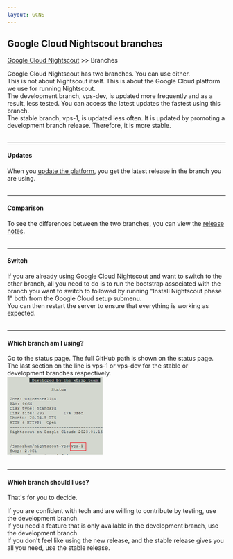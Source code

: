```yaml
---
layout: GCNS
---
```


## Google Cloud Nightscout branches
[Google Cloud Nightscout](./GoogleCloud.md) >> Branches  
  
Google Cloud Nightscout has two branches.  You can use either.  
This is not about Nightscout itself.  This is about the Google Cloud platform we use for running Nightscout.  
The development branch, vps-dev, is updated more frequently and as a result, less tested.  You can access the latest updates the fastest using this branch.  
The stable branch, vps-1, is updated less often.  It is updated by promoting a development branch release.  Therefore, it is more stable.  
<br/>  
  
---  
  
#### **Updates**  
When you [update the platform](./NS_SyncExecutables.md), you get the latest release in the branch you are using.  
<br/>  
  
---  
  
#### **Comparison**  
To see the differences between the two branches, you can view the [release notes](./GC_ReleaseNotes.md).  
<br/>  
  
---  
    
#### **Switch**  
If you are already using Google Cloud Nightscout and want to switch to the other branch, all you need to do is to run the bootstrap associated with the branch you want to switch to followed by running "Install Nightscout phase 1" both from the Google Cloud setup submenu.  
You can then restart the server to ensure that everything is working as expected.  
<br/>  
  
---  
   
#### **Which branch am I using?**  
Go to the status page.  The full GitHub path is shown on the status page.  The last section on the line is vps-1 or vps-dev for the stable or development branches respectively.  
![](./images/BranchFlag.png)  
<br/>  
  
---  
  
#### **Which branch should I use?**  
That's for you to decide.  
  
If you are confident with tech and are willing to contribute by testing, use the development branch.  
If you need a feature that is only available in the development branch, use the development branch.  
If you don't feel like using the new release, and the stable release gives you all you need, use the stable release.  
  
